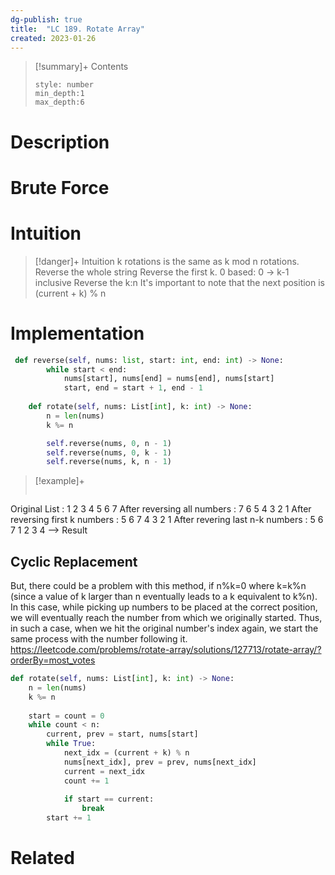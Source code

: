 ```yaml
---
dg-publish: true
title:  "LC 189. Rotate Array"
created: 2023-01-26
---
```


>[!summary]+ Contents
>```toc
>style: number
>min_depth:1
>max_depth:6
>```

# Description

# Brute Force
# Intuition

>[!danger]+ Intuition
>k rotations is the same as k mod n rotations.
>Reverse the whole string
>Reverse the first k. 0 based: 0 -> k-1 inclusive
>Reverse the k:n
>It's important to note that the next position is (current + k) % n

# Implementation
```python
 def reverse(self, nums: list, start: int, end: int) -> None:
        while start < end:
            nums[start], nums[end] = nums[end], nums[start]
            start, end = start + 1, end - 1
                
    def rotate(self, nums: List[int], k: int) -> None:
        n = len(nums)
        k %= n

        self.reverse(nums, 0, n - 1)
        self.reverse(nums, 0, k - 1)
        self.reverse(nums, k, n - 1)
```

>[!example]+ 
>```rust
Original List                   : 1 2 3 4 5 6 7
After reversing all numbers     : 7 6 5 4 3 2 1
After reversing first k numbers : 5 6 7 4 3 2 1
After revering last n-k numbers : 5 6 7 1 2 3 4 --> Result

## Cyclic Replacement

But, there could be a problem with this method, if n%k=0 where k=k%n (since a value of k larger than n eventually leads to a k equivalent to k%n). In this case, while picking up numbers to be placed at the correct position, we will eventually reach the number from which we originally started. Thus, in such a case, when we hit the original number's index again, we start the same process with the number following it.
https://leetcode.com/problems/rotate-array/solutions/127713/rotate-array/?orderBy=most_votes
```python
def rotate(self, nums: List[int], k: int) -> None:
	n = len(nums)
	k %= n
	
	start = count = 0
	while count < n:
		current, prev = start, nums[start]
		while True:
			next_idx = (current + k) % n
			nums[next_idx], prev = prev, nums[next_idx]
			current = next_idx
			count += 1
			
			if start == current:
				break
		start += 1
```

# Related
